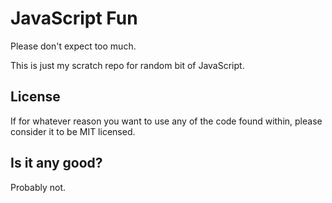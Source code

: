 JavaScript Fun
==============

Please don't expect too much.

This is just my scratch repo for random bit of JavaScript.

License
-------

If for whatever reason you want to use any of the code found within, please consider it to be MIT licensed.

Is it any good?
---------------

Probably not.